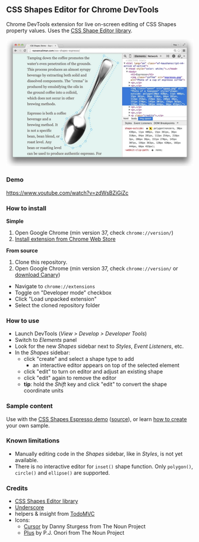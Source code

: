 ## CSS Shapes Editor for Chrome DevTools

Chrome DevTools extension for live on-screen editing of CSS Shapes property values.
Uses the [CSS Shape Editor library](https://github.com/adobe-webplatform/css-shapes-editor).

![Screenshot](./screenshot.jpg)

### Demo

https://www.youtube.com/watch?v=zdWsBZiGiZc

### How to install

__Simple__
 1. Open Google Chrome (min version 37, check `chrome://version/`)
 2. [Install extension from Chrome Web Store](https://chrome.google.com/webstore/detail/css-shapes-editor/nenndldnbcncjmeacmnondmkkfedmgmp)

__From source__
 1. Clone this repository.
 2. Open Google Chrome (min version 37, check `chrome://version/` or [download Canary](https://www.google.co.uk/intl/en/chrome/browser/canary.html))
   - Navigate to `chrome://extensions`
   - Toggle on "Developer mode" checkbox
   - Click "Load unpacked extension"
   - Select the cloned repository folder


### How to use

- Launch DevTools (_View > Develop > Developer Tools_)
- Switch to _Elements_ panel
- Look for the new _Shapes_ sidebar next to _Styles_, _Event Listeners_, etc.
- In the _Shapes_ sidebar:
  - click "create" and select a shape type to add
    - an interactive editor appears on top of the selected element
  - click "edit" to turn on editor and adjust an existing shape
  - click "edit" again to remove the editor
  - **tip**: hold the _Shift_ key and click "edit" to convert the shape coordinate units


### Sample content

Use with the [CSS Shapes Espresso demo](https://oslego.github.io/css-shapes-espresso) ([source](https://github.com/oslego/css-shapes-espresso)), or learn [how to create](http://alistapart.com/article/css-shapes-101) your own sample.


### Known limitations

- Manually editing code in the _Shapes_ sidebar, like in _Styles_, is not yet available.
- There is no interactive editor for `inset()` shape function. Only `polygon()`, `circle()` and `ellipse()` are supported.


### Credits

- [CSS Shapes Editor library](https://github.com/adobe-webplatform/css-shapes-editor)
- [Underscore](https://github.com/jashkenas/underscore)
- helpers & insight from [TodoMVC](https://github.com/tastejs/todomvc)
- Icons:
  - [Cursor](http://thenounproject.com/term/cursor/39925/) by Danny Sturgess from The Noun Project
  - [Plus](http://thenounproject.com/term/plus/2876/) by P.J. Onori from The Noun Project
